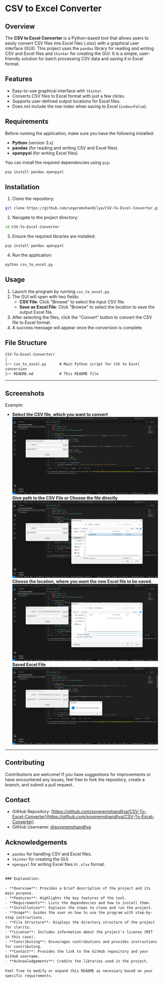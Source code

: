 # CSV to Excel Converter

## Overview

The **CSV to Excel Converter** is a Python-based tool that allows users to easily convert CSV files into Excel files (.xlsx) with a graphical user interface (GUI). This project uses the `pandas` library for reading and writing CSV and Excel files and `tkinter` for creating the GUI. It is a simple, user-friendly solution for batch processing CSV data and saving it in Excel format.

## Features
- Easy-to-use graphical interface with `tkinter`.
- Converts CSV files to Excel format with just a few clicks.
- Supports user-defined output locations for Excel files.
- Does not include the row index when saving to Excel (`index=False`).

## Requirements

Before running the application, make sure you have the following installed:

- **Python** (version 3.x)
- **pandas** (for reading and writing CSV and Excel files)
- **openpyxl** (for writing Excel files)

You can install the required dependencies using `pip`:

```bash
pip install pandas openpyxl
```

## Installation

1. Clone the repository:

```bash
git clone https://github.com/soypremshandilya/CSV-To-Excel-Converter.git
```

2. Navigate to the project directory:

```bash
cd CSV-To-Excel-Converter
```

3. Ensure the required libraries are installed:

```bash
pip install pandas openpyxl
```

4. Run the application:

```bash
python csv_to_excel.py
```

## Usage

1. Launch the program by running `csv_to_excel.py`.
2. The GUI will open with two fields:
   - **CSV File**: Click "Browse" to select the input CSV file.
   - **Save as Excel File**: Click "Browse" to select the location to save the output Excel file.
3. After selecting the files, click the "Convert" button to convert the CSV file to Excel format.
4. A success message will appear once the conversion is complete.

## File Structure

```
CSV-To-Excel-Converter/
│
├── csv_to_excel.py      # Main Python script for CSV to Excel conversion
├── README.md            # This README file
```
---

## Screenshots


Example:
- **Select the CSV file, which you want to convert**  
![Screenshot-1](Assets/Screenshot1.png)
**Give path to the CSV File or Choose the file directly**
![Screenshot-2](Assets/Screenshot2.png)
**Choose the location, where you want the new Excel file to be saved.**
![Screenshot-3](Assets/Screenshot3.png)
**Saved Excel File**
![Screenshot-3](Assets/Screenshot4.png)


---

## Contributing

Contributions are welcome! If you have suggestions for improvements or have encountered any issues, feel free to fork the repository, create a branch, and submit a pull request.

## Contact

- GitHub Repository: [https://github.com/soypremshandilya/CSV-To-Excel-Converter](https://github.com/soypremshandilya/CSV-To-Excel-Converter)
- GitHub Username: [@soypremshandilya](https://github.com/soypremshandilya)

## Acknowledgements

- `pandas` for handling CSV and Excel files.
- `tkinter` for creating the GUI.
- `openpyxl` for writing Excel files in `.xlsx` format.

```

### Explanation:

- **Overview**: Provides a brief description of the project and its main purpose.
- **Features**: Highlights the key features of the tool.
- **Requirements**: Lists the dependencies and how to install them.
- **Installation**: Explains the steps to clone and run the project.
- **Usage**: Guides the user on how to use the program with step-by-step instructions.
- **File Structure**: Displays the directory structure of the project for clarity.
- **License**: Includes information about the project's license (MIT in this case).
- **Contributing**: Encourages contributions and provides instructions for contributing.
- **Contact**: Provides the link to the GitHub repository and your GitHub username.
- **Acknowledgements**: Credits the libraries used in the project.

Feel free to modify or expand this README as necessary based on your specific requirements.
